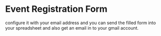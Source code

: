 # Event Registration Form

configure it with your email address and you can send the filled form into your spreadsheet and also get an email in to your gmail account. 

